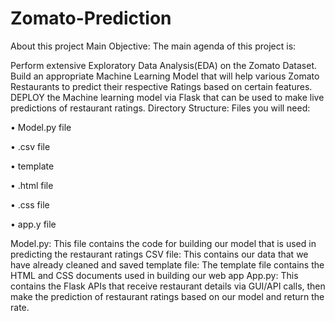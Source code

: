 # Zomato-Prediction
About this project
Main Objective:
The main agenda of this project is:

Perform extensive Exploratory Data Analysis(EDA) on the Zomato Dataset.
Build an appropriate Machine Learning Model that will help various Zomato Restaurants to predict their respective Ratings based on certain features.
DEPLOY the Machine learning model via Flask that can be used to make live predictions of restaurant ratings.
Directory Structure:
Files you will need:

• Model.py file

• .csv file

• template

• .html file

• .css file

• app.y file

Model.py: This file contains the code for building our model that is used in predicting the restaurant ratings
CSV file: This contains our data that we have already cleaned and saved
template file: The template file contains the HTML and CSS documents used in building our web app
App.py: This contains the Flask APIs that receive restaurant details via GUI/API calls, then make the prediction of restaurant ratings based on our model and return the rate.

